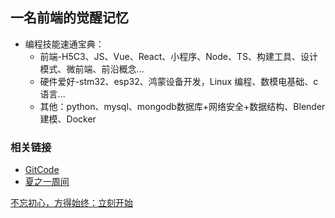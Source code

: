 





## 一名前端的觉醒记忆

- 编程技能速通宝典： 
  - 前端-H5C3、JS、Vue、React、小程序、Node、TS、构建工具、设计模式、微前端、前沿概念...
  - 硬件爱好-stm32、esp32、鸿蒙设备开发，Linux 编程、数模电基础、c 语言...
  - 其他：python、mysql、mongodb数据库+网络安全+数据结构、Blender建模、Docker



### 相关链接

- [GitCode](https://gitcode.com/wudetian/personal-notes/overview)
- [夏之一周间](https://notes.wudetian.top/)



[ 不忘初心，方得始终：立刻开始 ](https://notes.wudetian.top/)
